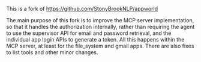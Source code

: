 This is a fork of https://github.com/StonyBrookNLP/appworld

The main purpose of this fork is to improve the MCP server implementation, so that it handles the authorization internally, rather than requiring the agent to use the supervisor API for email and password retrieval, and the individual app login APIs to generate a token.  All this happens within the MCP server, at least for the file_system and gmail apps.  There are also fixes to list tools and other minor changes.
